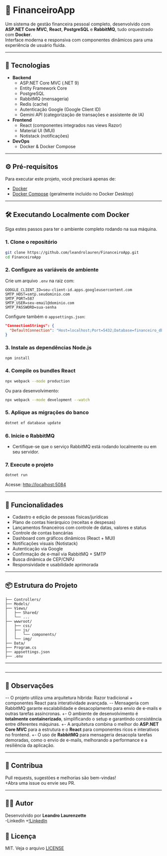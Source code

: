 # 💸 FinanceiroApp

Um sistema de gestão financeira pessoal completo, desenvolvido com **ASP.NET Core MVC**, **React**, **PostgreSQL** e **RabbitMQ**, tudo orquestrado com **Docker**.  
Interface moderna e responsiva com componentes dinâmicos para uma experiência de usuário fluida.

---

## 🚀 Tecnologias

- **Backend**
  - ASP.NET Core MVC (.NET 9)
  - Entity Framework Core
  - PostgreSQL
  - RabbitMQ (mensageria)
  - Redis (cache)
  - Autenticação Google (Google Client ID)
  - Gemini API (categorização de transações e assistente de IA)
- **Frontend**
  - React (componentes integrados nas views Razor)
  - Material UI (MUI)
  - Notistack (notificações)
- **DevOps**
  - Docker & Docker Compose

---

## ⚙️ Pré-requisitos

Para executar este projeto, você precisará apenas de:

- [Docker](https://www.docker.com/get-started)
- [Docker Compose](https://docs.docker.com/compose/install/) (geralmente incluído no Docker Desktop)

---

## 🛠️ Executando Localmente com Docker

Siga estes passos para ter o ambiente completo rodando na sua máquina.

### 1. Clone o repositório

```sh
git clone https://github.com/leandrolauren/FinanceiroApp.git
cd FinanceiroApp
```

### 2. Configure as variáveis de ambiente

Crie um arquivo `.env` na raiz com:

```
GOOGLE_CLIENT_ID=seu-client-id.apps.googleusercontent.com
SMTP_HOST=smtp.seudominio.com
SMTP_PORT=587
SMTP_USER=seu-email@dominio.com
SMTP_PASSWORD=sua-senha
```

Configure também o `appsettings.json`:

```json
"ConnectionStrings": {
  "DefaultConnection": "Host=localhost;Port=5432;Database=financeiro_db;Username=usuario;Password=senha"
}
```

### 3. Instale as dependências Node.js

```sh
npm install
```

### 4. Compile os bundles React

```sh
npx webpack --mode production
```

Ou para desenvolvimento:

```sh
npx webpack --mode development --watch
```

### 5. Aplique as migrações do banco

```sh
dotnet ef database update
```

### 6. Inicie o RabbitMQ

- Certifique-se que o serviço RabbitMQ está rodando localmente ou em seu servidor.

### 7. Execute o projeto

```sh
dotnet run
```

Acesse: [http://localhost:5084](http://localhost:5084)

---

## 🧩 Funcionalidades

- Cadastro e edição de pessoas físicas/jurídicas
- Plano de contas hierárquico (receitas e despesas)
- Lançamentos financeiros com controle de datas, valores e status
- Controle de contas bancárias
- Dashboard com gráficos dinâmicos (React + MUI)
- Notificações visuais (Notistack)
- Autenticação via Google
- Confirmação de e-mail via RabbitMQ + SMTP
- Busca dinâmica de CEP/CNPJ
- Responsividade e usabilidade aprimorada

---

## 📦 Estrutura do Projeto

```
├── Controllers/
├── Models/
├── Views/
│   ├── Shared/
│   └── ...
├── wwwroot/
│   ├── css/
│   ├── js/
│   │   └── components/
│   └── img/
├── Data/
├── Program.cs
├── appsettings.json
├── .env
```

---

## 
---

## 📝 Observações

-- O projeto utiliza uma arquitetura híbrida: Razor tradicional + componentes React para interatividade avançada.
-- Mensageria com RabbitMQ garante escalabilidade e desacoplamento para envio de e-mails e outras tarefas assíncronas.
+- O ambiente de desenvolvimento é **totalmente containerizado**, simplificando o setup e garantindo consistência entre diferentes máquinas.
+- A arquitetura combina o melhor do **ASP.NET Core MVC** para a estrutura e o **React** para componentes ricos e interativos no frontend.
+- O uso de **RabbitMQ** para mensageria desacopla tarefas demoradas, como o envio de e-mails, melhorando a performance e a resiliência da aplicação.

---

## 🤝 Contribua

Pull requests, sugestões e melhorias são bem-vindas!  
+Abra uma issue ou envie seu PR.

---

## 👨‍💻 Autor

Desenvolvido por **Leandro Laurenzette**  
-LinkedIn
+[!LinkedIn](https://www.linkedin.com/in/leandro-laurenzette-3b03a2167)

## 📄 Licença

MIT. Veja o arquivo [LICENSE](LICENSE)
